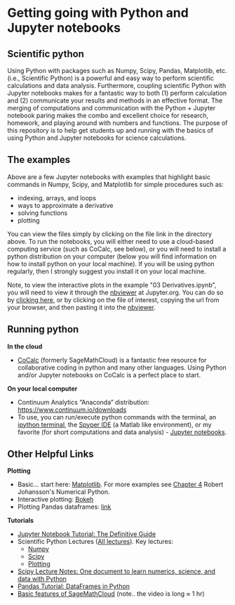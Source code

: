 # Getting going with Python and Jupyter notebooks

## Scientific python

Using Python with packages such as Numpy, Scipy, Pandas, Matplotlib, etc. (i.e., Scientific Python) is a powerful and easy way to perform scientific calculations and data analysis. Furthermore, coupling scientific Python with Jupyter notebooks makes for a fantastic way to both (1) perform calculation and (2) communicate your results and methods in an effective format. The merging of computations and communication with the Python + Jupyter notebook paring makes the combo and excellent choice for research, homework, and playing around with numbers and functions. The purpose of this repository is to help get students up and running with the basics of using Python and Jupyter notebooks for science calculations.

## The examples

Above are a few Jupyter notebooks with examples that highlight basic commands in Numpy, Scipy, and Matplotlib for simple procedures such as:
* indexing, arrays, and loops
* ways to approximate a derivative
* solving functions
* plotting

You can view the files simply by clicking on the file link in the directory above. To run the notebooks, you will either need to use a cloud-based computing service (such as CoCalc, see below), or you will need to install a python distribution on your computer (below you will find information on how to install python on your local machine). If you will be using python regularly, then I strongly suggest you install it on your local machine.

Note, to view the interactive plots in the example "03 Derivatives.ipynb", you will need to view it through the [nbviewer][1] at Jupyter.org. You can do so by [clicking here][2], or by clicking on the file of interest, copying the url from your browser, and then pasting it into the [nbviewer][3].

## Running python

**In the cloud**
* [CoCalc][4] (formerly SageMathCloud) is a fantastic free resource for collaborative coding in python and many other languages. Using Python and/or Jupyter notebooks on CoCalc is a perfect place to start.

**On your local computer**
* Continuum Analytics “Anaconda” distribution: https://www.continuum.io/downloads
* To use, you can run/execute python commands with the terminal, an [ipython terminal][5], the [Spyper IDE][6] (a Matlab like environment), or my favorite (for short computations and data analysis) - [Jupyter notebooks][7].

## Other Helpful Links

**Plotting**
* Basic… start here: [Matplotlib][8]. For more examples see [Chapter 4][9] Robert Johansson's Numerical Python.
* Interactive plotting: [Bokeh][10]
* Plotting Pandas dataframes: [link][11]

**Tutorials**
* [Jupyter Notebook Tutorial: The Definitive Guide][12]
* Scientific Python Lectures ([All lectures][13]). Key lectures:
	* [Numpy][14]
	* [Scipy][15]
	* [Plotting][16]
* [Scipy Lecture Notes: One document to learn numerics, science, and data with Python][17] 
* [Pandas Tutorial: DataFrames in Python][18]
* [Basic features of SageMathCloud][19] (note.. the video is long ≈ 1 hr)

[1]:	http://nbviewer.jupyter.org/
[2]:	http://nbviewer.jupyter.org/github/kstrm/Starting-out-with-python/blob/master/03%20Derivatives.ipynb
[3]:	http://nbviewer.jupyter.org/
[4]:	https://cocalc.com
[5]:	http://ipython.org/
[6]:	https://pythonhosted.org/spyder/
[7]:	http://jupyter.org/
[8]:	https://github.com/jrjohansson/scientific-python-lectures/blob/master/Lecture-4-Matplotlib.ipynb
[9]:	https://github.com/jrjohansson/numerical-python-book-code/blob/master/ch04-code-listing.ipynb
[10]:	http://bokeh.pydata.org/en/latest/
[11]:	http://pandas.pydata.org/pandas-docs/stable/visualization.html
[12]:	https://www.datacamp.com/community/tutorials/tutorial-jupyter-notebook#gs.A793bLk
[13]:	https://github.com/jrjohansson/scientific-python-lectures
[14]:	http://nbviewer.jupyter.org/github/jrjohansson/scientific-python-lectures/blob/master/Lecture-2-Numpy.ipynb
[15]:	http://nbviewer.jupyter.org/github/jrjohansson/scientific-python-lectures/blob/master/Lecture-3-Scipy.ipynb
[16]:	https://github.com/jrjohansson/scientific-python-lectures/blob/master/Lecture-4-Matplotlib.ipynb
[17]:	http://www.scipy-lectures.org
[18]:	https://www.datacamp.com/community/tutorials/pandas-tutorial-dataframe-python#gs.D1109lg
[19]:	https://www.youtube.com/watch?v=_ff2HdME8MI